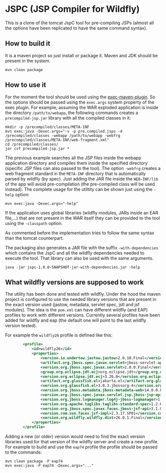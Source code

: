 # JSPC (JSP Compiler for Wildfly)

This is a clone of the tomcat JspC tool for pre-compiling JSPs (almost all the options have been replicated to have the same command syntax).

## How to build it

It is a maven project so just install or package it. Maven and JDK should be present in the system.

```
mvn clean package
```

## How to use it

For the moment the tool should be used using the [exec-maven-plugin](https://www.mojohaus.org/exec-maven-plugin/). So the options should be passed using the `exec.args` system property of the exec plugin. For example, assuming the WAR exploded application is inside the directory `/path/to/webapp`, the following commands creates a `precompiled-jsp.jar` library with all the compiled classes in it:

```
mkdir -p /precompiled/classes/META-INF
mvn exec:java -Dexec.args="-v -p pre.compiled.jsps -d /precompiled/classes -webapp /path/to/webapp -webfrg /precompiled/classes/META-INF/web-fragment.xml"
cd /precompiled/classes/
jar cvf precompiled-jsp.jar *
```

The previous example searches all the JSP files inside the webapp application directory and compiles them inside the specified directory (specific JSP files can also passed to the tool). The option `-webfrg` creates a web fragment standard in the `META-INF` directory that is automatically parsed by wildfly (by spec). Just adding the JAR file inside the `WEB-INF/lib` of the app will avoid pre-compilation (the pre-compiled class will be used instead). The complete usage for the utiltity can be shown just using the `-help` option:

```
mvn exec:java -Dexec.args="-help"
```

If the application uses global libraries (wildfly modules, JARs inside an EAR file,...) that are not present in the WAR itself they can be provided to the tool using the `-classpath` option.

As commented before the implementation tries to follow the same syntax than the tomcat counterpart.

The packaging also generates a JAR file with the suffix `-with-dependencies` which contains the JspC and all the wildfly dependencies needed to execute the tool. That library can also be used with the same arguments.

```
java -jar jspc-1.0.0-SNAPSHOT-jar-with-dependencies.jar -help
```

## What wildfly versions are supposed to work

The utility has been done and tested with wildfly. Under the hood the maven project is configured to use the needed library versions that are present in the exact version used (jastow, metadata, servlet spec, jstl and jsf modules). The idea is the `pom.xml` can have different wildfly (and EAP) profiles to work with different versions. Currently several profiles have been added for wildfly and eap (the default one will point to the last wildfly version tested).

For example the `wildfly26` profile is defined like this:

```xml
        <profile>
            <id>wildfly26</id>
            <properties>
                <version.io.undertow.jastow.jastow>2.0.10.Final</version.io.undertow.jastow.jastow>
                <artifact.org.jboss.spec.javax.servlet>jboss-servlet-api_4.0_spec</artifact.org.jboss.spec.javax.servlet>
                <version.org.jboss.spec.javax.servlet>2.0.0.Final</version.org.jboss.spec.javax.servlet>
                <group.org.eclipse.jdt.ecj>org.eclipse.jdt</group.org.eclipse.jdt.ecj>
                <version.org.eclipse.jdt.ecj>3.26.0</version.org.eclipse.jdt.ecj>
                <artifact.org.glassfish.el>jakarta.el</artifact.org.glassfish.el>
                <version.org.glassfish.el>3.0.3.jbossorg-4</version.org.glassfish.el>
                <version.org.jboss.metadata.jboss-metadata-web>14.0.0.Final</version.org.jboss.metadata.jboss-metadata-web>
                <version.org.jboss.spec.javax.servlet.jsp.jboss-jsp-api>2.0.0.Final</version.org.jboss.spec.javax.servlet.jsp.jboss-jsp-api>
                <version.org.jboss.logmanager.log4j-jboss-logmanager>1.2.2.Final</version.org.jboss.logmanager.log4j-jboss-logmanager>
                <version.org.apache.taglibs.taglibs-standard-spec>1.2.6-RC1</version.org.apache.taglibs.taglibs-standard-spec>
                <version.org.jboss.spec.javax.faces.jboss-jsf-api>3.1.0.SP01</version.org.jboss.spec.javax.faces.jboss-jsf-api>
                <version.com.sun.faces.jsf-impl>2.3.17.SP01</version.com.sun.faces.jsf-impl>
                <version.org.wildfly.wildfly.dist>26.0.1.Final</version.org.wildfly.wildfly.dist>
            </properties>
        </profile>
```

Adding a new (or older) version would need to find the exact version libraries used for that version of the wildfly server and create a new profile. For example to build and use the `eap74` profile the profile should be passed to the commands:

```
mvn clean package -P eap74
mvn exec:java -P eap74 -Dexec.args="..."
```

